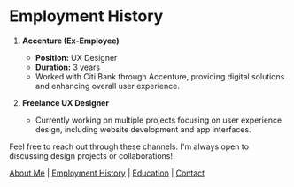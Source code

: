 # Employment History

1. **Accenture (Ex-Employee)**
   - **Position:** UX Designer
   - **Duration:** 3 years
   - Worked with Citi Bank through Accenture, providing digital solutions and enhancing overall user experience.

2. **Freelance UX Designer**
   - Currently working on multiple projects focusing on user experience design, including website development and app interfaces.

Feel free to reach out through these channels. I'm always open to discussing design projects or collaborations!

[About Me](index) | [Employment History](employment) | [Education](education) | [Contact](contact)
